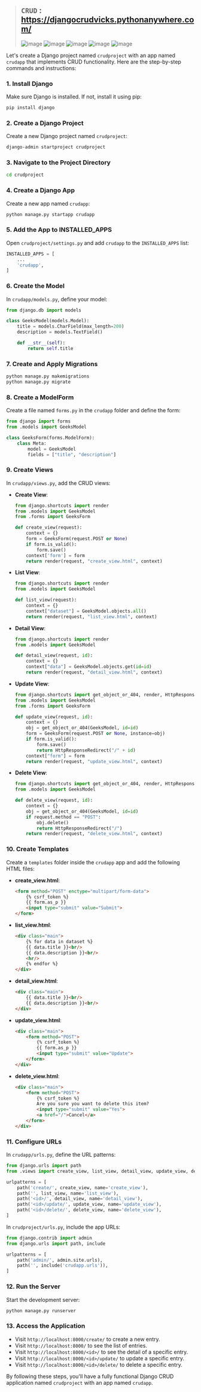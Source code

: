 >## `CRUD` : https://djangocrudvicks.pythonanywhere.com/
>
>![image](https://github.com/imvickykumar999/Django-CRUD-Form/assets/50515418/177247dc-de93-4ae7-a145-b1387d2ced93)
>![image](https://github.com/imvickykumar999/Django-CRUD-Form/assets/50515418/51e7e0e5-eddc-424d-a7cb-0e8958966c11)
>![image](https://github.com/imvickykumar999/Django-CRUD-Form/assets/50515418/ab492a9f-4c52-44c6-8e10-e7848f479668)
>![image](https://github.com/imvickykumar999/Django-CRUD-Form/assets/50515418/9278bb7e-9d33-4020-a586-e166c7c68bd6)
>![image](https://github.com/imvickykumar999/Django-CRUD-Form/assets/50515418/7d201a8b-9de6-4266-a9f4-77a000a56871)

Let's create a Django project named `crudproject` with an app named `crudapp` that implements CRUD functionality. Here are the step-by-step commands and instructions:

### 1. Install Django
Make sure Django is installed. If not, install it using pip:
```bash
pip install django
```

### 2. Create a Django Project
Create a new Django project named `crudproject`:
```bash
django-admin startproject crudproject
```

### 3. Navigate to the Project Directory
```bash
cd crudproject
```

### 4. Create a Django App
Create a new app named `crudapp`:
```bash
python manage.py startapp crudapp
```

### 5. Add the App to INSTALLED_APPS
Open `crudproject/settings.py` and add `crudapp` to the `INSTALLED_APPS` list:
```python
INSTALLED_APPS = [
    ...
    'crudapp',
]
```

### 6. Create the Model
In `crudapp/models.py`, define your model:
```python
from django.db import models

class GeeksModel(models.Model):
    title = models.CharField(max_length=200)
    description = models.TextField()

    def __str__(self):
        return self.title
```

### 7. Create and Apply Migrations
```bash
python manage.py makemigrations
python manage.py migrate
```

### 8. Create a ModelForm
Create a file named `forms.py` in the `crudapp` folder and define the form:
```python
from django import forms
from .models import GeeksModel

class GeeksForm(forms.ModelForm):
    class Meta:
        model = GeeksModel
        fields = ["title", "description"]
```

### 9. Create Views
In `crudapp/views.py`, add the CRUD views:

- **Create View**:
  ```python
  from django.shortcuts import render
  from .models import GeeksModel
  from .forms import GeeksForm

  def create_view(request):
      context = {}
      form = GeeksForm(request.POST or None)
      if form.is_valid():
          form.save()
      context['form'] = form
      return render(request, "create_view.html", context)
  ```

- **List View**:
  ```python
  from django.shortcuts import render
  from .models import GeeksModel

  def list_view(request):
      context = {}
      context["dataset"] = GeeksModel.objects.all()
      return render(request, "list_view.html", context)
  ```

- **Detail View**:
  ```python
  from django.shortcuts import render
  from .models import GeeksModel

  def detail_view(request, id):
      context = {}
      context["data"] = GeeksModel.objects.get(id=id)
      return render(request, "detail_view.html", context)
  ```

- **Update View**:
  ```python
  from django.shortcuts import get_object_or_404, render, HttpResponseRedirect
  from .models import GeeksModel
  from .forms import GeeksForm

  def update_view(request, id):
      context = {}
      obj = get_object_or_404(GeeksModel, id=id)
      form = GeeksForm(request.POST or None, instance=obj)
      if form.is_valid():
          form.save()
          return HttpResponseRedirect("/" + id)
      context["form"] = form
      return render(request, "update_view.html", context)
  ```

- **Delete View**:
  ```python
  from django.shortcuts import get_object_or_404, render, HttpResponseRedirect
  from .models import GeeksModel

  def delete_view(request, id):
      context = {}
      obj = get_object_or_404(GeeksModel, id=id)
      if request.method == "POST":
          obj.delete()
          return HttpResponseRedirect("/")
      return render(request, "delete_view.html", context)
  ```

### 10. Create Templates
Create a `templates` folder inside the `crudapp` app and add the following HTML files:

- **create_view.html**:
  ```html
  <form method="POST" enctype="multipart/form-data">
      {% csrf_token %}
      {{ form.as_p }}
      <input type="submit" value="Submit">
  </form>
  ```

- **list_view.html**:
  ```html
  <div class="main">
      {% for data in dataset %}
      {{ data.title }}<br/>
      {{ data.description }}<br/>
      <hr/>
      {% endfor %}
  </div>
  ```

- **detail_view.html**:
  ```html
  <div class="main">
      {{ data.title }}<br/>
      {{ data.description }}<br/>
  </div>
  ```

- **update_view.html**:
  ```html
  <div class="main">
      <form method="POST">
          {% csrf_token %}
          {{ form.as_p }}
          <input type="submit" value="Update">
      </form>
  </div>
  ```

- **delete_view.html**:
  ```html
  <div class="main">
      <form method="POST">
          {% csrf_token %}
          Are you sure you want to delete this item?
          <input type="submit" value="Yes">
          <a href="/">Cancel</a>
      </form>
  </div>
  ```

### 11. Configure URLs
In `crudapp/urls.py`, define the URL patterns:
```python
from django.urls import path
from .views import create_view, list_view, detail_view, update_view, delete_view

urlpatterns = [
    path('create/', create_view, name='create_view'),
    path('', list_view, name='list_view'),
    path('<id>/', detail_view, name='detail_view'),
    path('<id>/update/', update_view, name='update_view'),
    path('<id>/delete/', delete_view, name='delete_view'),
]
```

In `crudproject/urls.py`, include the app URLs:
```python
from django.contrib import admin
from django.urls import path, include

urlpatterns = [
    path('admin/', admin.site.urls),
    path('', include('crudapp.urls')),
]
```

### 12. Run the Server
Start the development server:
```bash
python manage.py runserver
```

### 13. Access the Application
- Visit `http://localhost:8000/create/` to create a new entry.
- Visit `http://localhost:8000/` to see the list of entries.
- Visit `http://localhost:8000/<id>/` to see the detail of a specific entry.
- Visit `http://localhost:8000/<id>/update/` to update a specific entry.
- Visit `http://localhost:8000/<id>/delete/` to delete a specific entry.

By following these steps, you'll have a fully functional Django CRUD application named `crudproject` with an app named `crudapp`.
